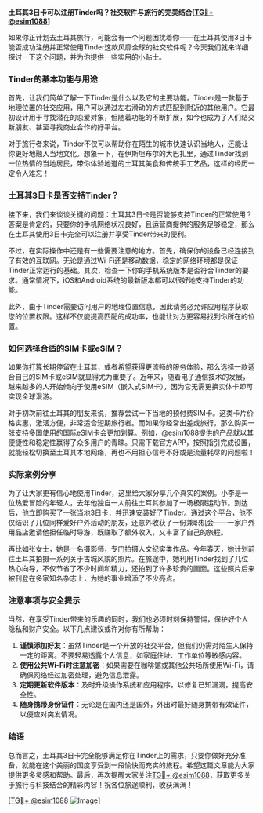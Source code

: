 **土耳其3日卡可以注册Tinder吗？社交软件与旅行的完美结合[[TG💪+ @esim1088](https://t.me/s/esim1088)]**

如果你正计划去土耳其旅行，可能会有一个问题困扰着你——在土耳其使用3日卡能否成功注册并正常使用Tinder这款风靡全球的社交软件呢？今天我们就来详细探讨一下这个问题，并为你提供一些实用的小贴士。

### Tinder的基本功能与用途

首先，让我们简单了解一下Tinder是什么以及它的主要功能。Tinder是一款基于地理位置的社交应用，用户可以通过左右滑动的方式匹配到附近的其他用户。它最初设计用于寻找潜在的恋爱对象，但随着功能的不断扩展，如今也成为了人们结交新朋友、甚至寻找商业合作的好平台。

对于旅行者来说，Tinder不仅可以帮助你在陌生的城市快速认识当地人，还能让你更好地融入当地文化。想象一下，在伊斯坦布尔的大巴扎里，通过Tinder找到一位热情的当地居民，带你体验地道的土耳其美食和传统手工艺品，这样的经历一定令人难忘！

### 土耳其3日卡是否支持Tinder？

接下来，我们来谈谈关键的问题：土耳其3日卡是否能够支持Tinder的正常使用？答案是肯定的，只要你的手机网络状况良好，且运营商提供的服务足够稳定，那么在土耳其使用3日卡完全可以注册并享受Tinder带来的便利。

不过，在实际操作中还是有一些需要注意的地方。首先，确保你的设备已经连接到了有效的互联网。无论是通过Wi-Fi还是移动数据，稳定的网络环境都是保证Tinder正常运行的基础。其次，检查一下你的手机系统版本是否符合Tinder的要求。通常情况下，iOS和Android系统的最新版本都可以很好地支持Tinder的功能。

此外，由于Tinder需要访问用户的地理位置信息，因此请务必允许应用程序获取您的位置权限。这样不仅能提高匹配的成功率，也能让对方更容易找到你所在的位置。

### 如何选择合适的SIM卡或eSIM？

如果你打算长期停留在土耳其，或者希望获得更流畅的服务体验，那么选择一款适合自己的SIM卡或eSIM就显得尤为重要了。近年来，随着电子通信技术的发展，越来越多的人开始倾向于使用eSIM（嵌入式SIM卡），因为它无需更换实体卡即可实现全球漫游。

对于初次前往土耳其的朋友来说，推荐尝试一下当地的预付费SIM卡。这类卡片价格实惠，激活方便，非常适合短期旅行者。而如果你经常出差或旅行，那么购买一张支持多国使用的国际eSIM卡会更加划算。例如，@esim1088提供的产品就以其便捷性和稳定性赢得了众多用户的青睐。只需下载官方APP，按照指引完成设置，就能轻松切换至土耳其本地网络，再也不用担心信号不好或是流量耗尽的问题啦！

### 实际案例分享

为了让大家更有信心地使用Tinder，这里给大家分享几个真实的案例。小李是一位热爱冒险的年轻人，去年他独自一人前往土耳其参加了一场极限运动节。到达后，他立即购买了一张当地3日卡，并迅速安装好了Tinder。通过这个平台，他不仅结识了几位同样爱好户外活动的朋友，还意外收获了一份兼职机会——一家户外用品店邀请他担任临时导游，既赚取了额外收入，又丰富了自己的旅程。

再比如张女士，她是一名摄影师，专门拍摄人文纪实类作品。今年春天，她计划前往土耳其拍摄一系列关于古城风貌的照片。在旅途中，她利用Tinder找到了几位热心向导，不仅节省了不少时间和精力，还拍到了许多珍贵的画面。这些照片后来被刊登在多家知名杂志上，为她的事业增添了不少亮点。

### 注意事项与安全提示

当然，在享受Tinder带来的乐趣的同时，我们也必须时刻保持警惕，保护好个人隐私和财产安全。以下几点建议或许对你有所帮助：

1. **谨慎添加好友**：虽然Tinder是一个开放的社交平台，但我们仍需对陌生人保持一定的距离。不要轻易透露个人信息，如家庭住址、工作单位等敏感内容。
2. **使用公共Wi-Fi时注意加密**：如果需要在咖啡馆或其他公共场所使用Wi-Fi，请确保网络经过加密处理，避免信息泄露。
3. **定期更新软件版本**：及时升级操作系统和应用程序，以修复已知漏洞，提高安全性。
4. **随身携带身份证件**：无论是在国内还是国外，外出时最好随身携带有效证件，以便应对突发情况。

### 结语

总而言之，土耳其3日卡完全能够满足你在Tinder上的需求，只要你做好充分准备，就能在这个美丽的国度享受到一段愉快而充实的旅程。希望这篇文章能为大家提供更多灵感和帮助。最后，再次提醒大家关注[TG💪+ @esim1088](https://t.me/s/esim1088)，获取更多关于旅行与科技结合的精彩内容！祝各位旅途顺利，收获满满！

[[TG💪+ @esim1088](https://t.me/s/esim1088) ![Image](https://i.postimg.cc/4NQfJmqS/Snipaste-2025-05-13-00-14-12.png)]